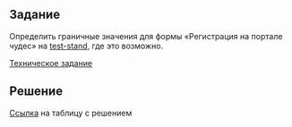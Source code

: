 ## Задание

Определить граничные значения для формы «Регистрация на портале чудес» на [test-stand](https://test-stand.gb.ru/seminar_stands/test/index.html), где это возможно.

[Техническое задание](https://docs.google.com/document/d/1uLUVligeXcbotfMmtyA0PGgdho0oWgJ2/edit?usp=drive_link&ouid=116524337723228735425&rtpof=true&sd=true)

## Решение

[Ссылка](https://docs.google.com/spreadsheets/d/1J0DTmDreQ486yxJAbRjnNEYRv3Kochlm/edit?usp=drive_link&ouid=116524337723228735425&rtpof=true&sd=true) на таблицу с решением